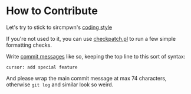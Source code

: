 # How to Contribute

Let's try to stick to sircmpwn's [coding style]

If you're not used to it, you can use [checkpatch.pl] to run a few simple formatting checks.

Write [commit messages] like so, keeping the top line to this sort of syntax:

```
cursor: add special feature
```

And please wrap the main commit message at max 74 characters, otherwise `git log` and similar look so weird.

[coding style]: https://git.sr.ht/~sircmpwn/cstyle
[commit messages]: https://gitlab.freedesktop.org/wlroots/wlroots/-/blob/master/CONTRIBUTING.md#commit-messages 
[checkpatch.pl]: https://github.com/johanmalm/checkpatch.pl

